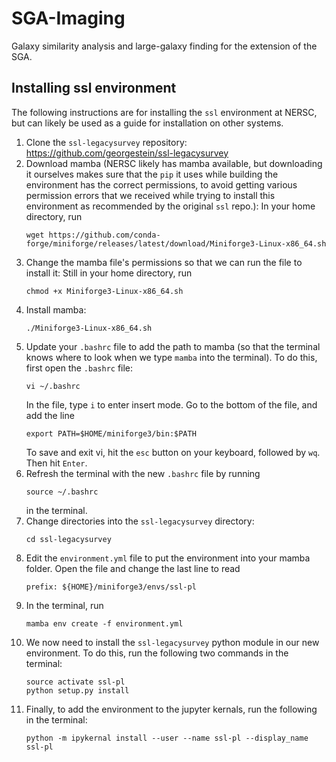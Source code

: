 # SGA-Imaging
Galaxy similarity analysis and large-galaxy finding for the extension of the SGA.

## Installing ssl environment
The following instructions are for installing the `ssl` environment at NERSC, but can likely be used as a guide for installation on other systems.
1. Clone the `ssl-legacysurvey` repository: https://github.com/georgestein/ssl-legacysurvey
2. Download mamba (NERSC likely has mamba available, but downloading it ourselves makes sure that the `pip` it uses while building the environment has the correct permissions, to avoid getting various permission errors that we received while trying to install this environment as recommended by the original `ssl` repo.): In your home directory, run
   ```
   wget https://github.com/conda-forge/miniforge/releases/latest/download/Miniforge3-Linux-x86_64.sh
   ```
3. Change the mamba file's permissions so that we can run the file to install it: Still in your home directory, run
   ```
   chmod +x Miniforge3-Linux-x86_64.sh
   ```
4. Install mamba:
   ```
   ./Miniforge3-Linux-x86_64.sh
   ```
5. Update your `.bashrc` file to add the path to mamba (so that the terminal knows where to look when we type `mamba` into the terminal).  To do this, first open the `.bashrc` file:
   ```
   vi ~/.bashrc
   ```
   In the file, type `i` to enter insert mode.  Go to the bottom of the file, and add the line
   ```
   export PATH=$HOME/miniforge3/bin:$PATH
   ```
   To save and exit vi, hit the `esc` button on your keyboard, followed by `wq`.  Then hit `Enter`.
6. Refresh the terminal with the new `.bashrc` file by running
   ```
   source ~/.bashrc
   ```
   in the terminal.
7. Change directories into the `ssl-legacysurvey` directory:
   ```
   cd ssl-legacysurvey
   ```
8. Edit the `environment.yml` file to put the environment into your mamba folder.  Open the file and change the last line to read
   ```
   prefix: ${HOME}/miniforge3/envs/ssl-pl
   ```
9. In the terminal, run
   ```
   mamba env create -f environment.yml
   ```
10. We now need to install the `ssl-legacysurvey` python module in our new environment.  To do this, run the following two commands in the terminal:
    ```
    source activate ssl-pl
    python setup.py install
    ```
11. Finally, to add the environment to the jupyter kernals, run the following in the terminal:
    ```
    python -m ipykernal install --user --name ssl-pl --display_name ssl-pl
    ```
